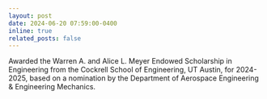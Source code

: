 ```yaml
---
layout: post
date: 2024-06-20 07:59:00-0400
inline: true
related_posts: false
---
```


Awarded the Warren A. and Alice L. Meyer Endowed Scholarship in Engineering from the Cockrell School of Engineering, UT Austin, for 2024-2025, based on a nomination by the Department of Aerospace Engineering & Engineering Mechanics.


